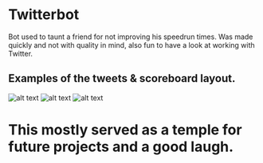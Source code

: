 # Twitterbot
Bot used to taunt a friend for not improving his speedrun times.
Was made quickly and not with quality in mind, also fun to have a look at working with Twitter.

## Examples of the tweets & scoreboard layout.
![alt text](https://i.imgur.com/TjESvqd.png)
![alt text](https://i.imgur.com/X6JaXen.png)
![alt text](https://i.imgur.com/FCQq5PE.png)

# This mostly served as a temple for future projects and a good laugh.
